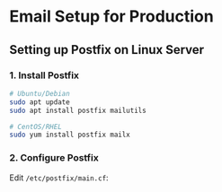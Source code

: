 # Email Setup for Production

## Setting up Postfix on Linux Server

### 1. Install Postfix
```bash
# Ubuntu/Debian
sudo apt update
sudo apt install postfix mailutils

# CentOS/RHEL
sudo yum install postfix mailx
```

### 2. Configure Postfix
Edit `/etc/postfix/main.cf`:
